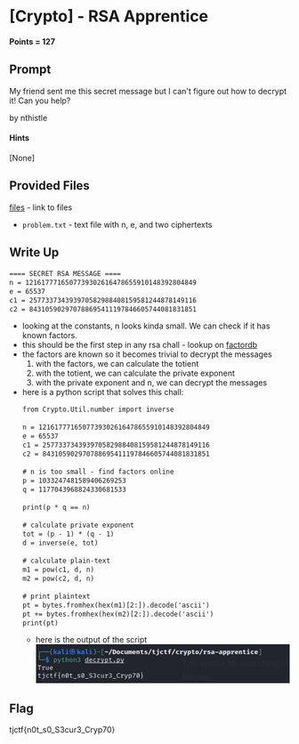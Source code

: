 # \[Crypto\] - RSA Apprentice

#### Points = 127

## Prompt

My friend sent me this secret message but I can't figure out how to decrypt it! Can you help?

by nthistle

#### Hints
\[None\]

## Provided Files
[files](../../files/tjctf-2022/rsa_apprentice) - link to files

- `problem.txt` - text file with n, e, and two ciphertexts

## Write Up

```
==== SECRET RSA MESSAGE ====
n = 1216177716507739302616478655910148392804849
e = 65537
c1 = 257733734393970582988408159581244878149116
c2 = 843105902970788695411197846605744081831851
```

- looking at the constants, n looks kinda small. We can check if it has known factors.
- this should be the first step in any rsa chall - lookup on [factordb](http://factordb.com)
- the factors are known so it becomes trivial to decrypt the messages
	1. with the factors, we can calculate the totient
	2. with the totient, we can calculate the private exponent
	3. with the private exponent and n, we can decrypt the messages
- here is a python script that solves this chall:
	```
	from Crypto.Util.number import inverse

	n = 1216177716507739302616478655910148392804849
	e = 65537
	c1 = 257733734393970582988408159581244878149116
	c2 = 843105902970788695411197846605744081831851

	# n is too small - find factors online
	p = 1033247481589406269253
	q = 1177043968824330681533

	print(p * q == n)

	# calculate private exponent
	tot = (p - 1) * (q - 1)
	d = inverse(e, tot)

	# calculate plain-text
	m1 = pow(c1, d, n)
	m2 = pow(c2, d, n)

	# print plaintext
	pt = bytes.fromhex(hex(m1)[2:]).decode('ascii')
	pt += bytes.fromhex(hex(m2)[2:]).decode('ascii')
	print(pt)
	```
	- here is the output of the script
		![output|500](../images/tjctf-2022/rsa_apprentice.png)

## Flag

tjctf{n0t_s0_S3cur3_Cryp70}
